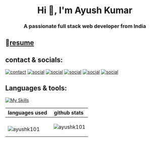<h1 align="center">Hi 👋, I'm Ayush Kumar</h1>
<h3 align="center">A passionate full stack web developer from India</h3>

## 📄[resume](https://drive.google.com/file/d/1FRVnGk_Ew1ijMFBFoNVClXdgHGLjNZr4/view?usp=sharing)

## contact & socials:
[![contact](https://skillicons.dev/icons?i=gmail)](mailto:socialacc211@gmail.com.com)
[![social](https://skillicons.dev/icons?i=linkedin)](https://www.linkedin.com/in/ayushk101/)
[![social](https://skillicons.dev/icons?i=twitter)](https://x.com/Ayushk_101)
[![social](https://skillicons.dev/icons?i=stackoverflow)](https://www.linkedin.com/in/ayushk101/)
[![social](https://skillicons.dev/icons?i=discord)](https://discord.com/users/757593439096274984)
[![social](https://skillicons.dev/icons?i=instagram)](https://discord.com/users/757593439096274984)
<!-- [![My Skills](https://skillicons.dev/icons?i=devto)](https://discord.com/users/757593439096274984) -->

## Languages & tools: 
[![My Skills](https://skillicons.dev/icons?i=c,cpp,ts,py,react,nextjs,tailwind,appwrite,aws,cloudflare,docker,express,git,githubactions,grafana,kafka,jest,kubernetes,mongodb,nginx,nodejs,pnpm,postgres,postman,prisma,prometheus,redis,redux,ubuntu,vite)](https://skillicons.dev)

| languages used| github stats |
|---------------|---------------|
|<p><img align="left" src="https://github-readme-stats.vercel.app/api/top-langs?username=ayushk101&show_icons=true&locale=en&layout=compact" alt="ayushk101" /></p> | <p>&nbsp;<img align="center" src="https://github-readme-stats.vercel.app/api?username=ayushk101&show_icons=true&locale=en" alt="ayushk101" /></p>|

<!--  <p ><img align="center" src="https://github-readme-streak-stats.herokuapp.com/?user=ayushk101&" alt="ayushk101" /></p> -->
